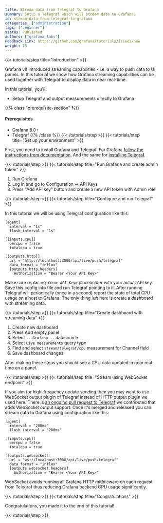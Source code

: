 ```yaml
---
title: Stream data from Telegraf to Grafana
summary: Setup a Telegraf which will stream data to Grafana.
id: stream-data-from-telegraf-to-grafana
categories: ["administration"]
tags: ["beginner"]
status: Published
authors: ["grafana_labs"]
Feedback Link: https://github.com/grafana/tutorials/issues/new
weight: 75
---
```


{{< tutorials/step title="Introduction" >}}

Grafana v8 introduced streaming capabilities - i.e. a way to push data to UI panels. In this tutorial we show how Grafana streaming capabilities can be used together with Telegraf to display data in near real-time.

In this tutorial, you'll:

- Setup Telegraf and output measurements directly to Grafana

{{% class "prerequisite-section" %}}
#### Prerequisites

- Grafana 8.0+
- Telegraf
{{% /class %}}
{{< /tutorials/step >}}
{{< tutorials/step title="Set up your environment" >}}

First, you need to install Grafana and Telegraf. For Grafana [follow the instructions from documentation](https://grafana.com/docs/grafana/latest/installation/). And the same for [installing Telegraf](https://docs.influxdata.com/telegraf/v1.18/introduction/installation/).

{{< /tutorials/step >}}
{{< tutorials/step title="Run Grafana and create admin token" >}}

1. Run Grafana
1. Log in and go to Configuration -> API Keys
1. Press "Add API key" button and create a new API token with Admin role

{{< /tutorials/step >}}
{{< tutorials/step title="Configure and run Telegraf" >}}

In this tutorial we will be using Telegraf configuration like this:

```
[agent]
  interval = "1s"
  flush_interval = "1s"

[[inputs.cpu]]
  percpu = false
  totalcpu = true

[[outputs.http]]
  url = "http://localhost:3000/api/live/push/telegraf"
  data_format = "influx"
  [outputs.http.headers]
    Authorization = "Bearer <Your API Key>"
```

Make sure replacing `<Your API Key>` placeholder with your actual API key. Save this config into file and run Telegraf pointing to it. After running Telegraf will periodically (once in a second) report the state of total CPU usage on a host to Grafana. The only thing left here is create a dashboard with streaming data.

{{< /tutorials/step >}}
{{< tutorials/step title="Create dashboard with streaming data" >}}

1. Create new dashboard
1. Press Add empty panel
1. Select `-- Grafana --` datasource
1. Select `Live measurements` query type
1. Find and select `stream/telegraf/cpu` measurement for Channel field
1. Save dashboard changes

After making these steps you should see a CPU data updated in near real-time on a panel.

{{< /tutorials/step >}}
{{< tutorials/step title="Stream using WebSocket endpoint" >}}

If you aim for high-frequency update sending then you may want to use WebSocket output plugin of Telegraf instead of HTTP output plugin we used here. There is [an ongoing pull request to Telegraf](https://github.com/influxdata/telegraf/pull/9188) we contributed that adds WebSocket output support. Once it's merged and released you can stream data to Grafana using configuration like this:

```
[agent]
  interval = "200ms"
  flush_interval = "200ms"

[[inputs.cpu]]
  percpu = false
  totalcpu = true

[[outputs.websocket]]
  url = "ws://localhost:3000/api/live/push/telegraf"
  data_format = "influx"
  [outputs.websocket.headers]
    Authorization = "Bearer <Your API Key>"
```

WebSocket avoids running all Grafana HTTP middleware on each request from Telegraf thus reducing Grafana backend CPU usage significantly.

{{< /tutorials/step >}}
{{< tutorials/step title="Congratulations" >}}

Congratulations, you made it to the end of this tutorial!

{{< /tutorials/step >}}
